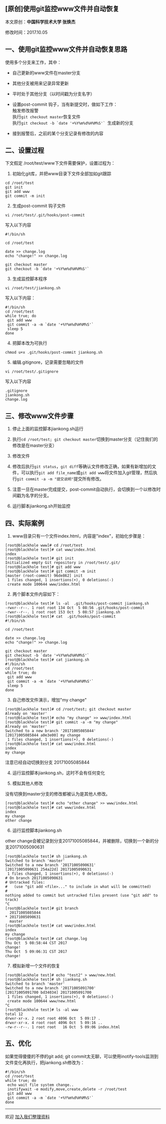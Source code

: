 ## [原创]使用git监控www文件并自动恢复

本文原创：**中国科学技术大学 张焕杰**

修改时间：2017.10.05

## 一、使用git监控www文件并自动恢复思路

使用多个分支来工作，其中：

* 自己更新的www文件在master分支

* 其他分支被用来记录异常更新

* 平时处于其他分支（以时间戳为分支名字）

* 设置post-commit 钩子，当有新提交时，做如下工作：  
    触发修改报警  
    执行`git checkout master`恢复文件  
    执行``git checkout -b `date '+%Y%m%d%H%M%S'` ``生成新的分支

* 接到报警后，之前的某个分支记录有修改的内容


## 二、设置过程

下文假定 /root/test/www下文件需要保护，设置过程为：

1. 初始化git库，并把www目录下文件全部加如git跟踪
````
cd /root/test
git init
git add www
git commit -m init
````

2. 生成post-commit 钩子文件
````
vi /root/test/.git/hooks/post-commit
````
写入以下内容
````
#!/bin/sh

cd /root/test

date >> change.log
echo "change!" >> change.log

git checkout master
git checkout -b `date '+%Y%m%d%H%M%S'`
````

3. 生成监控脚本程序

````
vi /root/test/jiankong.sh
````

写入以下内容：
````
#!/bin/sh
cd /root/test
while true; do
 git add www
 git commit -a -m `date '+%Y%m%d%H%M%S'`
 sleep 5
done
````

4. 把脚本改为可执行
````
chmod u+x .git/hooks/post-commit jiankong.sh
````

5. 编辑.gitignore，记录需要忽略的文件
````
vi /root/test/.gitignore
````
写入以下内容
````
.gitignore
jiankong.sh
change.log
````

## 三、修改www文件步骤

1. 停止上面的监控脚本jiankong.sh运行

2. 执行`cd /root/test; git checkout master`切换到master分支（记住我们的修改是在master分支）

2. 修改文件

3. 修改后执行`git status`，`git diff`等确认文件修改正确，如果有新增加的文件，可以执行`git add file_name`或`git add www`将文件加入git管理，然后执行`git commit -a -m "提交说明"`提交所有修改。

4. 注意一旦在master完成提交，post-commit自动执行，会切换到一个以修改时间戳为名字的分支。

5. 运行脚本jiankong.sh开始监控


## 四、实际案例

1. www目录只有一个文件index.html，内容是"index"，初始化步骤是：
````
[root@blackhole www]# cd /root/test
[root@blackhole test]# cat www/index.html
index
[root@blackhole test]# git init
Initialized empty Git repository in /root/test/.git/
[root@blackhole test]# git add www
[root@blackhole test]# git commit -m init
[master (root-commit) 96de862] init
 1 files changed, 1 insertions(+), 0 deletions(-)
 create mode 100644 www/index.html
````

2. 两个脚本文件内容如下：
````
[root@blackhole test]# ls -al  .git/hooks/post-commit jiankong.sh
-rwxr--r--. 1 root root 134 Oct  5 08:56 .git/hooks/post-commit
-rwxr--r--. 1 root root 153 Oct  5 08:57 jiankong.sh
[root@blackhole test]# cat  .git/hooks/post-commit
#!/bin/sh

cd /root/test

date >> change.log
echo "change!" >> change.log

git checkout master
git checkout -b `date '+%Y%m%d%H%M%S'`
[root@blackhole test]# cat jiankong.sh
#!/bin/sh
cd /root/test
while true; do
 git add www
 git commit -a -m `date '+%Y%m%d%H%M%S'`
 sleep 5
done

````
3. 自己修改文件演示，增加"my change"
````
[root@blackhole test]# cd /root/test; git checkout master
Already on 'master'
[root@blackhole test]# echo "my change" >> www/index.html
[root@blackhole test]# git commit -a -m "my change"
Already on 'master'
Switched to a new branch '20171005085844'
[20171005085844 a0e3e00] my change
 1 files changed, 1 insertions(+), 0 deletions(-)
[root@blackhole test]# cat www/index.html
index
my change
````
注意已经自动切换到分支 20171005085844

4. 运行监控脚本jiankong.sh，这时不会有任何变化

5. 模拟其他人修改

没有切换到master分支的修改都被认为是其他人修改。
````
[root@blackhole test]# echo "other change" >> www/index.html
[root@blackhole test]# cat www/index.html
index
my change
other change
````

6. 运行监控脚本jiankong.sh

other change会被记录到分支20171005085844，并被删除，切换到一个新的分支20171005090631
````
[root@blackhole test]# sh jiankong.sh
Switched to branch 'master'
Switched to a new branch '20171005090631'
[20171005090631 254a22d] 20171005090631
 1 files changed, 1 insertions(+), 0 deletions(-)
# On branch 20171005090631
# Untracked files:
#   (use "git add <file>..." to include in what will be committed)
#
nothing added to commit but untracked files present (use "git add" to track)
^C
[root@blackhole test]# git branch
  20171005085844
* 20171005090631
  master
[root@blackhole test]# cat www/index.html
index
my change
[root@blackhole test]# cat change.log
Thu Oct  5 08:58:44 CST 2017
change!
Thu Oct  5 09:06:31 CST 2017
change!

````

7. 模拟新增一个文件的恢复
````
[root@blackhole test]# echo "test2" > www/new.html
[root@blackhole test]# sh jiankong.sh
Switched to branch 'master'
Switched to a new branch '20171005091700'
[20171005091700 bd34034] 20171005091700
 1 files changed, 1 insertions(+), 0 deletions(-)
 create mode 100644 www/new.html
^C
[root@blackhole test]# ls -al www
total 12
drwxr-xr-x. 2 root root 4096 Oct  5 09:17 .
drwxr-xr-x. 4 root root 4096 Oct  5 09:16 ..
-rw-r--r--. 1 root root   16 Oct  5 09:06 index.html

````

## 五、优化
如果觉得傻傻的不停的git add; git commit太无聊，可以使用inotify-tools监测到文件变化再执行，把jiankong.sh修改为：
````
#!/bin/sh
cd /root/test
while true; do
 echo wait file system change..
 inotifywait -e modify,move,create,delete -r /root/test
 git add www
 git commit -a -m `date '+%Y%m%d%H%M%S'`
done
````



***
欢迎 [加入我们整理资料](https://github.com/bg6cq/ITTS)